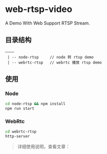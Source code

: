 # web-rtsp-video

A Demo With Web Support RTSP Stream.

## 目录结构

```
————
 | -- node-rtsp     // node 转 rtsp demo
 | -- webrtc-rtsp   // webrtc 播放 rtsp demo
```

## 使用

### Node

```bash
cd node-rtsp && npm install
npm run start
```

### WebRtc

```bash
cd webrtc-rtsp
http-server
```

> 详细使用说明，查看文章：
